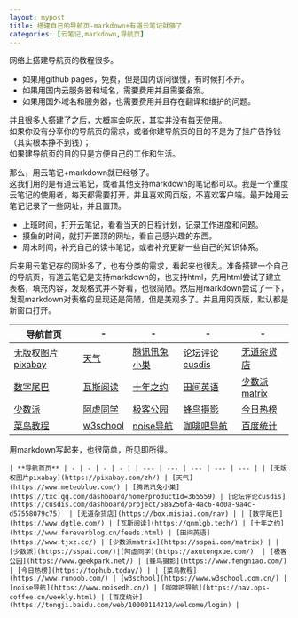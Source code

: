 ```yaml
---
layout: mypost
title: 搭建自己的导航页-markdown+有道云笔记就够了
categories: [云笔记,markdown,导航页]
---
```


网络上搭建导航页的教程很多。
- 如果用github pages，免费，但是国内访问很慢，有时候打不开。
- 如果用国内云服务器和域名，需要费用并且需要备案。
- 如果用国外域名和服务器，也需要费用并且存在翻译和维护的问题。

并且很多人搭建了之后，大概率会吃灰，其实并没有每天使用。<br>如果你没有分享你的导航页的需求，或者你建导航页的目的不是为了挂广告挣钱（其实根本挣不到钱）；<br>如果建导航页的目的只是方便自己的工作和生活。

那么，用云笔记+markdown就已经够了。<br>这我们用的是有道云笔记，或者其他支持markdown的笔记都可以。我是一个重度云笔记的使用者，每天都需要打开，并且喜欢网页版，不喜欢客户端。最开始用云笔记记录了一些网址，并且置顶。
- 上班时间，打开云笔记，看看当天的日程计划，记录工作进度和问题。
- 摸鱼的时间，就打开置顶的网址，看自己感兴趣的东西。
- 周末时间，补充自己的读书笔记，或者补充更新一些自己的知识体系。

后来用云笔记存的网址多了，也有分类的需求，看起来也很乱。准备搭建一个自己的导航页，有道云笔记是支持markdown的，也支持html，先用html尝试了建立表格，填充内容，发现格式并不好看，也很简陋。然后用markdown尝试了一下，发现markdown对表格的呈现还是简陋，但是美观多了。并且用网页版，默认都是新窗口打开。

| **导航首页** | - | - | - | - |
| --- | --- | --- | --- | --- |
| [无版权图片pixabay](https://pixabay.com/zh/) | [天气](https://www.meteoblue.com/) | [腾讯讯兔小巣](https://txc.qq.com/dashboard/home?productId=365559) | [论坛评论cusdis](https://cusdis.com/dashboard/project/58a256fa-4ac6-4d0a-9a4c-d57558079c75)  | [无道杂货店](https://box.misiai.com/nav) |
| [数字尾巴](https://www.dgtle.com/) | [瓦斯阅读](https://qnmlgb.tech/) | [十年之约](https://www.foreverblog.cn/feeds.html) | [田间英语](https://www.tjxz.cc/) | [少数派matrix](https://sspai.com/matrix) |
| [少数派](https://sspai.com/)|[阿虚同学](https://axutongxue.com/)  | [极客公园](https://www.geekpark.net/) | [蜂鸟摄影](https://www.fengniao.com/) | [今日热榜](https://tophub.today/) |
| [菜鸟教程](https://www.runoob.com/) | [w3school](https://www.w3school.com.cn/) | [noise导航](https://www.noisedh.cn/) | [咖啡吧导航](https://nav.ops-coffee.cn/weekly.html) | [百度统计](https://tongji.baidu.com/web/10000114219/welcome/login) |

用markdown写起来，也很简单，所见即所得。

`| **导航首页** | - | - | - | - |
| --- | --- | --- | --- | --- |
| [无版权图片pixabay](https://pixabay.com/zh/) | [天气](https://www.meteoblue.com/) | [腾讯讯兔小巣](https://txc.qq.com/dashboard/home?productId=365559) | [论坛评论cusdis](https://cusdis.com/dashboard/project/58a256fa-4ac6-4d0a-9a4c-d57558079c75)  | [无道杂货店](https://box.misiai.com/nav) |
| [数字尾巴](https://www.dgtle.com/) | [瓦斯阅读](https://qnmlgb.tech/) | [十年之约](https://www.foreverblog.cn/feeds.html) | [田间英语](https://www.tjxz.cc/) | [少数派matrix](https://sspai.com/matrix) |
| [少数派](https://sspai.com/)|[阿虚同学](https://axutongxue.com/)  | [极客公园](https://www.geekpark.net/) | [蜂鸟摄影](https://www.fengniao.com/) | [今日热榜](https://tophub.today/) |
| [菜鸟教程](https://www.runoob.com/) | [w3school](https://www.w3school.com.cn/) | [noise导航](https://www.noisedh.cn/) | [咖啡吧导航](https://nav.ops-coffee.cn/weekly.html) | [百度统计](https://tongji.baidu.com/web/10000114219/welcome/login) |`
